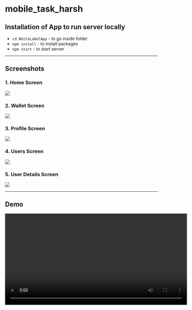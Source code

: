# mobile_task_harsh

## Installation of App to run server locally

- <code>cd WhiteLabelApp</code> - to go inside folder
- <code>npm install</code> - to install packages
- <code>npm start</code> - to start server

---

## Screenshots

### 1. Home Screen

<img src='./Assets/Homepage.jpg' />

### 2. Wallet Screen

<img src='./Assets/Walletpage.jpg' />

### 3. Profile Screen

<img src='./Assets/Profilepage.jpg' />

### 4. Users Screen

<img src='./Assets/userspage.jpg' />

### 5. User Details Screen

<img src='./Assets/userdetailspage.jpg' />

---

## Demo

<video width="600" controls>
  <source src="./Assets/video1336060761.mp4">
  Your browser does not support the video tag.
</video>
